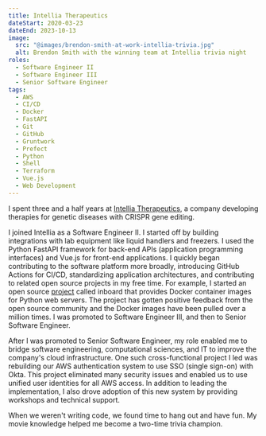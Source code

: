 ```yaml
---
title: Intellia Therapeutics
dateStart: 2020-03-23
dateEnd: 2023-10-13
image:
  src: "@images/brendon-smith-at-work-intellia-trivia.jpg"
  alt: Brendon Smith with the winning team at Intellia trivia night
roles:
  - Software Engineer II
  - Software Engineer III
  - Senior Software Engineer
tags:
  - AWS
  - CI/CD
  - Docker
  - FastAPI
  - Git
  - GitHub
  - Gruntwork
  - Prefect
  - Python
  - Shell
  - Terraform
  - Vue.js
  - Web Development
---
```


I spent three and a half years at <a href="https://www.intelliatx.com/" rel="external" target="_blank">Intellia Therapeutics</a>, a company developing therapies for genetic diseases with CRISPR gene editing.

I joined Intellia as a Software Engineer II. I started off by building integrations with lab equipment like liquid handlers and freezers. I used the Python FastAPI framework for back-end APIs (application programming interfaces) and Vue.js for front-end applications. I quickly began contributing to the software platform more broadly, introducing GitHub Actions for CI/CD, standardizing application architectures, and contributing to related open source projects in my free time. For example, I started an open source [project](/projects) called inboard that provides Docker container images for Python web servers. The project has gotten positive feedback from the open source community and the Docker images have been pulled over a million times. I was promoted to Software Engineer III, and then to Senior Software Engineer.

After I was promoted to Senior Software Engineer, my role enabled me to bridge software engineering, computational sciences, and IT to improve the company's cloud infrastructure. One such cross-functional project I led was rebuilding our AWS authentication system to use SSO (single sign-on) with Okta. This project eliminated many security issues and enabled us to use unified user identities for all AWS access. In addition to leading the implementation, I also drove adoption of this new system by providing workshops and technical support.

When we weren't writing code, we found time to hang out and have fun. My movie knowledge helped me become a two-time trivia champion.
